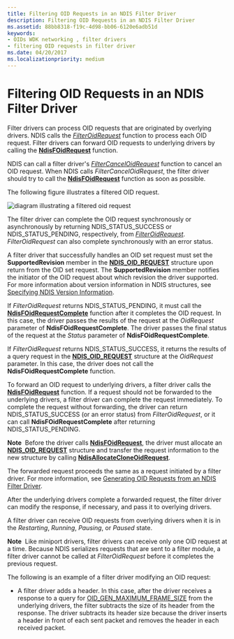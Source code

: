 ```yaml
---
title: Filtering OID Requests in an NDIS Filter Driver
description: Filtering OID Requests in an NDIS Filter Driver
ms.assetid: 88bb8318-f19c-4d98-bb06-6120e6adb51d
keywords:
- OIDs WDK networking , filter drivers
- filtering OID requests in filter driver
ms.date: 04/20/2017
ms.localizationpriority: medium
---
```


# Filtering OID Requests in an NDIS Filter Driver





Filter drivers can process OID requests that are originated by overlying drivers. NDIS calls the [*FilterOidRequest*](/windows-hardware/drivers/ddi/ndis/nc-ndis-filter_oid_request) function to process each OID request. Filter drivers can forward OID requests to underlying drivers by calling the [**NdisFOidRequest**](/windows-hardware/drivers/ddi/ndis/nf-ndis-ndisfoidrequest) function.

NDIS can call a filter driver's [*FilterCancelOidRequest*](/windows-hardware/drivers/ddi/ndis/nc-ndis-filter_cancel_oid_request) function to cancel an OID request. When NDIS calls *FilterCancelOidRequest*, the filter driver should try to call the [**NdisFOidRequest**](/windows-hardware/drivers/ddi/ndis/nf-ndis-ndisfoidrequest) function as soon as possible.

The following figure illustrates a filtered OID request.

![diagram illustrating a filtered oid request](images/requestfilter.png)

The filter driver can complete the OID request synchronously or asynchronously by returning NDIS\_STATUS\_SUCCESS or NDIS\_STATUS\_PENDING, respectively, from [*FilterOidRequest*](/windows-hardware/drivers/ddi/ndis/nc-ndis-filter_oid_request). *FilterOidRequest* can also complete synchronously with an error status.

A filter driver that successfully handles an OID set request must set the **SupportedRevision** member in the [**NDIS\_OID\_REQUEST**](/windows-hardware/drivers/ddi/ndis/ns-ndis-_ndis_oid_request) structure upon return from the OID set request. The **SupportedRevision** member notifies the initiator of the OID request about which revision the driver supported. For more information about version information in NDIS structures, see [Specifying NDIS Version Information](specifying-ndis-version-information.md).

If *FilterOidRequest* returns NDIS\_STATUS\_PENDING, it must call the [**NdisFOidRequestComplete**](/windows-hardware/drivers/ddi/ndis/nf-ndis-ndisfoidrequestcomplete) function after it completes the OID request. In this case, the driver passes the results of the request at the *OidRequest* parameter of **NdisFOidRequestComplete**. The driver passes the final status of the request at the *Status* parameter of **NdisFOidRequestComplete**.

If *FilterOidRequest* returns NDIS\_STATUS\_SUCCESS, it returns the results of a query request in the [**NDIS\_OID\_REQUEST**](/windows-hardware/drivers/ddi/ndis/ns-ndis-_ndis_oid_request) structure at the *OidRequest* parameter. In this case, the driver does not call the **NdisFOidRequestComplete** function.

To forward an OID request to underlying drivers, a filter driver calls the [**NdisFOidRequest**](/windows-hardware/drivers/ddi/ndis/nf-ndis-ndisfoidrequest) function. If a request should not be forwarded to the underlying drivers, a filter driver can complete the request immediately. To complete the request without forwarding, the driver can return NDIS\_STATUS\_SUCCESS (or an error status) from *FilterOidRequest*, or it can call **NdisFOidRequestComplete** after returning NDIS\_STATUS\_PENDING.

**Note**  Before the driver calls [**NdisFOidRequest**](/windows-hardware/drivers/ddi/ndis/nf-ndis-ndisfoidrequest), the driver must allocate an [**NDIS\_OID\_REQUEST**](/windows-hardware/drivers/ddi/ndis/ns-ndis-_ndis_oid_request) structure and transfer the request information to the new structure by calling [**NdisAllocateCloneOidRequest**](/windows-hardware/drivers/ddi/ndis/nf-ndis-ndisallocatecloneoidrequest).

 

The forwarded request proceeds the same as a request initiated by a filter driver. For more information, see [Generating OID Requests from an NDIS Filter Driver](generating-oid-requests-from-an-ndis-filter-driver.md).

After the underlying drivers complete a forwarded request, the filter driver can modify the response, if necessary, and pass it to overlying drivers.

A filter driver can receive OID requests from overlying drivers when it is in the *Restarting*, *Running*, *Pausing*, or *Paused* state.

**Note**  Like miniport drivers, filter drivers can receive only one OID request at a time. Because NDIS serializes requests that are sent to a filter module, a filter driver cannot be called at *FilterOidRequest* before it completes the previous request.

 

The following is an example of a filter driver modifying an OID request:

-   A filter driver adds a header. In this case, after the driver receives a response to a query for [OID\_GEN\_MAXIMUM\_FRAME\_SIZE](./oid-gen-maximum-frame-size.md) from the underlying drivers, the filter subtracts the size of its header from the response. The driver subtracts its header size because the driver inserts a header in front of each sent packet and removes the header in each received packet.

 

